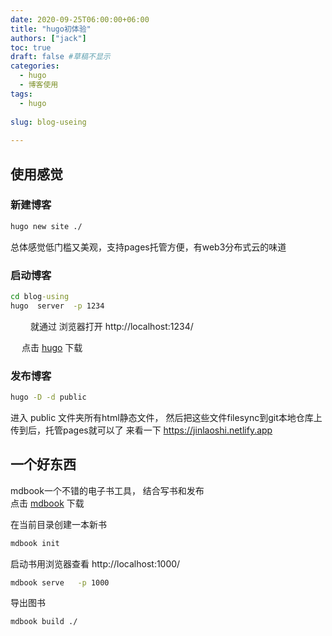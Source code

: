 ```yaml
---
date: 2020-09-25T06:00:00+06:00
title: "hugo初体验"
authors: ["jack"]
toc: true
draft: false #草稿不显示
categories:
  - hugo
  - 博客使用
tags:
  - hugo
   
slug: blog-useing
 
---
```



## 使用感觉

### 新建博客
```cmd
hugo new site ./
```
总体感觉低门槛又美观，支持pages托管方便，有web3分布式云的味道 
### 启动博客
```cmd
cd blog-using
hugo  server  -p 1234
```

&emsp;&emsp;
就通过 浏览器打开
http://localhost:1234/


&emsp;
点击 
[hugo](https://github.com/gohugoio/hugo/releases/tag/)
下载

### 发布博客
```cmd
hugo -D -d public
```

进入   public 文件夹所有html静态文件，
然后把这些文件filesync到git本地仓库上传到后，托管pages就可以了
来看一下 https://jinlaoshi.netlify.app 




## 一个好东西 
mdbook一个不错的电子书工具，
结合写书和发布   
点击 [mdbook](https://github.com/rust-lang/mdBook/tags)
下载

在当前目录创建一本新书   
```cmd
mdbook init 
```
启动书用浏览器查看  http://localhost:1000/
```cmd 
mdbook serve   -p 1000
```

导出图书
```cmd
mdbook build ./
```
